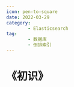 ```yaml
---
icon: pen-to-square
date: 2022-03-29
category:
        - Elasticsearch
tag:
        - 数据库
        - 倒排索引
---
```


# 《初识》